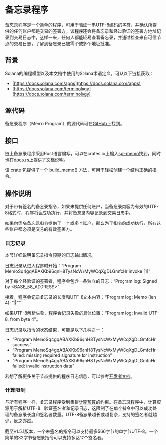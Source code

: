 # 备忘录程序

备忘录程序是一个简单的程序，可用于验证一串UTF-8编码的字符，并确认所提供的任何账户都是交易的签署方。该程序还会将备忘录和经过验证的签署方地址记录到交易日志中，这样一来，任何人都能轻易查看备忘录，并通过检查来自可信节点的交易日志，了解到备忘录已被零个或多个地址批准。


## 背景

Solana的编程模型以及本文档中使用的Solana术语定义，可从以下链接获取：

+   [https://docs.solana.com/apps](https://docs.solana.com/apps)
+   [https://docs.solana.com/terminology](https://docs.solana.com/terminology)

## 源代码

备忘录程序（Memo Program）的源代码可在[GitHub](https://github.com/solana-labs/solana-program-library)上找到。

## 接口

链上备忘录程序采用Rust语言编写，可以在crates.io上输入[spl-memo](https://crates.io/crates/spl-memo)找到，同时也在[docs.rs](https://docs.rs/spl-memo)上提供了文档说明。

该 crate 包提供了一个 build_memo() 方法，可用于轻松创建一个结构正确的指令。

## 操作说明

对于带有签名的备忘录指令，如果未提供任何账户，当备忘录内容为有效的UTF-8格式时，程序将会成功执行，并将备忘录内容记录到交易日志中。

如果向签名备忘录指令提供了一个或多个账户，那么为了指令的成功执行，所有这些账户都必须是交易的有效签署方。

### 日志记录

本节详细说明备忘录指令预期的日志输出情况。

日志记录从进入程序时开始：“Program MemoSq4gqABAXKb96qnH8TysNcWxMyWCqXgDLGmfcHr invoke [1]”

对于每个经验证的签署者，程序会包含一条独立的日志：“Program log: Signed by <BASE_58_ADDRESS>”

接着，程序会记录备忘录的长度和UTF-8文本内容：“Program log: Memo (len 4): "🐆"”

如果UTF-8解析失败，程序会记录失败的具体位置：“Program log: Invalid UTF-8, from byte 4”。

日志记录以指令的状态结束，可能是以下几种之一：
- “Program MemoSq4gqABAXKb96qnH8TysNcWxMyWCqXgDLGmfcHr success”
- “Program MemoSq4gqABAXKb96qnH8TysNcWxMyWCqXgDLGmfcHr failed: missing required signature for instruction”
- “Program MemoSq4gqABAXKb96qnH8TysNcWxMyWCqXgDLGmfcHr failed: invalid instruction data”

若想了解更多关于节点提供的程序日志信息，可以参考[开发者文档](https://docs.solana.com/developing/on-chain-programs/debugging#logging)。


### 计算限制

与所有程序一样，备忘录程序受到集群[计算预算](https://docs.solana.com/developing/programming-model/runtime#compute-budget)的约束。在备忘录程序中，计算资源用于解析UTF-8、验证签名者和记录日志，这限制了在单个指令中可以成功处理的备忘录长度和签名者数量。UTF-8备忘录越长或越复杂，支持的签名者就越少，反之亦然。

截至v1.5.1版本，一个未签名的指令可以支持最多566字节的单字节UTF-8。一个简单的32字节备忘录指令可以支持多达12个签名者。